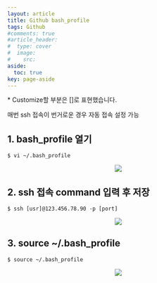 ```yaml
---
layout: article
title: Github bash_profile
tags: Github
#comments: true
#article_header:
#  type: cover
#  image:
#    src:
aside:
  toc: true
key: page-aside
---
```


  \* Customize할 부분은 []로 표현했습니다.

  매번 ssh 접속이 번거로운 경우 자동 접속 설정 가능

## 1. bash_profile 열기

    $ vi ~/.bash_profile

<p align="center"><img src="https://github.com/LoteeYoon/LoteeYoon.github.io/blob/master/bash_profile.JPG?raw=true"></p>

## 2. ssh 접속 command 입력 후 저장

    $ ssh [usr]@123.456.78.90 -p [port]

<p align="center"><img src="https://github.com/LoteeYoon/LoteeYoon.github.io/blob/master/bash_profile2.JPG?raw=true"></p>

## 3. source ~/.bash_profile

    $ source ~/.bash_profile

<p align="center"><img src="https://github.com/LoteeYoon/LoteeYoon.github.io/blob/master/bash_profile3.JPG?raw=true"></p>

